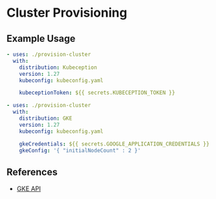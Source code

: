 # Cluster Provisioning

## Example Usage

```yaml
- uses: ./provision-cluster
  with:
    distribution: Kubeception
    version: 1.27
    kubeconfig: kubeconfig.yaml

    kubeceptionToken: ${{ secrets.KUBECEPTION_TOKEN }}
```

```yaml
- uses: ./provision-cluster
  with:
    distribution: GKE
    version: 1.27
    kubeconfig: kubeconfig.yaml

    gkeCredentials: ${{ secrets.GOOGLE_APPLICATION_CREDENTIALS }}
    gkeConfig: '{ "initialNodeCount" : 2 }'
```

## References

- [GKE API](https://cloud.google.com/kubernetes-engine/docs/reference/rest)
